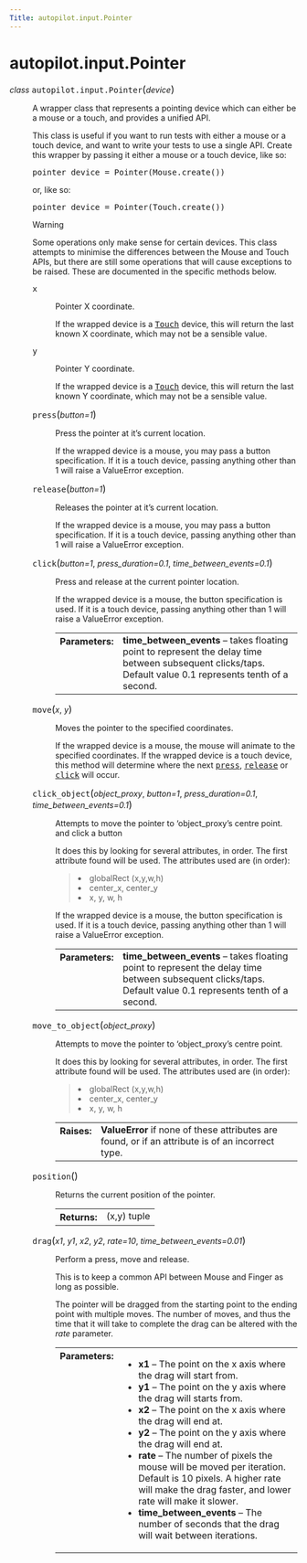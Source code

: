 ```yaml
---
Title: autopilot.input.Pointer
---
```


# autopilot.input.Pointer

<dl class="class">
<dt id="autopilot.input.Pointer">
<em class="property">class </em><tt class="descclassname">autopilot.input.</tt><tt class="descname">Pointer</tt><big>(</big><em>device</em><big>)</big><a class="reference internal" href="autopilot.input.Pointer.md#Pointer"></a><a class="headerlink" href="#autopilot.input.Pointer" title="Permalink to this definition"></a></dt>
<dd><p>A wrapper class that represents a pointing device which can either be a
mouse or a touch, and provides a unified API.</p>
<p>This class is useful if you want to run tests with either a mouse or a
touch device, and want to write your tests to use a single API. Create
this wrapper by passing it either a mouse or a touch device, like so:</p>
<pre><span class="n">pointer_device</span> <span class="o">=</span> <span class="n">Pointer</span><span class="p">(</span><span class="n">Mouse</span><span class="o">.</span><span class="n">create</span><span class="p">())</span>
</pre>
<p>or, like so:</p>
<pre><span class="n">pointer_device</span> <span class="o">=</span> <span class="n">Pointer</span><span class="p">(</span><span class="n">Touch</span><span class="o">.</span><span class="n">create</span><span class="p">())</span>
</pre>
<p class="first admonition-title">Warning</p>
<p class="last">Some operations only make sense for certain devices. This class
attempts to minimise the differences between the Mouse and Touch APIs,
but there are still some operations that will cause exceptions to be
raised. These are documented in the specific methods below.</p>
<dl class="attribute">
<dt id="autopilot.input.Pointer.x">
<tt class="descname">x</tt><a class="reference internal" href="autopilot.input.Pointer.md#Pointer.x"></a><a class="headerlink" href="#autopilot.input.Pointer.x" title="Permalink to this definition"></a></dt>
<dd><p>Pointer X coordinate.</p>
<p>If the wrapped device is a <a class="reference internal" href="autopilot.input.Touch.md#autopilot.input.Touch" title="autopilot.input.Touch"><tt class="xref py py-class docutils literal"><span class="pre">Touch</span></tt></a> device, this will return the
last known X coordinate, which may not be a sensible value.</p>
</dd></dl>
<dl class="attribute">
<dt id="autopilot.input.Pointer.y">
<tt class="descname">y</tt><a class="reference internal" href="autopilot.input.Pointer.md#Pointer.y"></a><a class="headerlink" href="#autopilot.input.Pointer.y" title="Permalink to this definition"></a></dt>
<dd><p>Pointer Y coordinate.</p>
<p>If the wrapped device is a <a class="reference internal" href="autopilot.input.Touch.md#autopilot.input.Touch" title="autopilot.input.Touch"><tt class="xref py py-class docutils literal"><span class="pre">Touch</span></tt></a> device, this will return the
last known Y coordinate, which may not be a sensible value.</p>
</dd></dl>
<dl class="method">
<dt id="autopilot.input.Pointer.press">
<tt class="descname">press</tt><big>(</big><em>button=1</em><big>)</big><a class="reference internal" href="autopilot.input.Pointer.md#Pointer.press"></a><a class="headerlink" href="#autopilot.input.Pointer.press" title="Permalink to this definition"></a></dt>
<dd><p>Press the pointer at it&#8217;s current location.</p>
<p>If the wrapped device is a mouse, you may pass a button specification.
If it is a touch device, passing anything other than 1 will raise a
ValueError exception.</p>
</dd></dl>
<dl class="method">
<dt id="autopilot.input.Pointer.release">
<tt class="descname">release</tt><big>(</big><em>button=1</em><big>)</big><a class="reference internal" href="autopilot.input.Pointer.md#Pointer.release"></a><a class="headerlink" href="#autopilot.input.Pointer.release" title="Permalink to this definition"></a></dt>
<dd><p>Releases the pointer at it&#8217;s current location.</p>
<p>If the wrapped device is a mouse, you may pass a button specification.
If it is a touch device, passing anything other than 1 will raise a
ValueError exception.</p>
</dd></dl>
<dl class="method">
<dt id="autopilot.input.Pointer.click">
<tt class="descname">click</tt><big>(</big><em>button=1</em>, <em>press_duration=0.1</em>, <em>time_between_events=0.1</em><big>)</big><a class="reference internal" href="autopilot.input.Pointer.md#Pointer.click"></a><a class="headerlink" href="#autopilot.input.Pointer.click" title="Permalink to this definition"></a></dt>
<dd><p>Press and release at the current pointer location.</p>
<p>If the wrapped device is a mouse, the button specification is used. If
it is a touch device, passing anything other than 1 will raise a
ValueError exception.</p>
<table class="docutils field-list" frame="void" rules="none">
<col class="field-name" />
<col class="field-body" />
<tbody valign="top">
<tr class="field-odd field"><th class="field-name">Parameters:</th><td class="field-body"><strong>time_between_events</strong> &#8211; takes floating point to represent the
delay time between subsequent clicks/taps. Default value 0.1
represents tenth of a second.</td>
</tr>
</tbody>
</table>
</dd></dl>
<dl class="method">
<dt id="autopilot.input.Pointer.move">
<tt class="descname">move</tt><big>(</big><em>x</em>, <em>y</em><big>)</big><a class="reference internal" href="autopilot.input.Pointer.md#Pointer.move"></a><a class="headerlink" href="#autopilot.input.Pointer.move" title="Permalink to this definition"></a></dt>
<dd><p>Moves the pointer to the specified coordinates.</p>
<p>If the wrapped device is a mouse, the mouse will animate to the
specified coordinates. If the wrapped device is a touch device, this
method will determine where the next <a class="reference internal" href="autopilot.input.Pointer.md#autopilot.input.Pointer.press" title="autopilot.input.Pointer.press"><tt class="xref py py-meth docutils literal"><span class="pre">press</span></tt></a>, <a class="reference internal" href="autopilot.input.Pointer.md#autopilot.input.Pointer.release" title="autopilot.input.Pointer.release"><tt class="xref py py-meth docutils literal"><span class="pre">release</span></tt></a> or
<a class="reference internal" href="autopilot.input.Pointer.md#autopilot.input.Pointer.click" title="autopilot.input.Pointer.click"><tt class="xref py py-meth docutils literal"><span class="pre">click</span></tt></a> will occur.</p>
</dd></dl>
<dl class="method">
<dt id="autopilot.input.Pointer.click_object">
<tt class="descname">click_object</tt><big>(</big><em>object_proxy</em>, <em>button=1</em>, <em>press_duration=0.1</em>, <em>time_between_events=0.1</em><big>)</big><a class="reference internal" href="autopilot.input.Pointer.md#Pointer.click_object"></a><a class="headerlink" href="#autopilot.input.Pointer.click_object" title="Permalink to this definition"></a></dt>
<dd><p>Attempts to move the pointer to &#8216;object_proxy&#8217;s centre point.
and click a button</p>
<p>It does this by looking for several attributes, in order. The first
attribute found will be used. The attributes used are (in order):</p>
<blockquote>
<li>globalRect (x,y,w,h)</li>
<li>center_x, center_y</li>
<li>x, y, w, h</li>
</ul>
</blockquote>
<p>If the wrapped device is a mouse, the button specification is used. If
it is a touch device, passing anything other than 1 will raise a
ValueError exception.</p>
<table class="docutils field-list" frame="void" rules="none">
<col class="field-name" />
<col class="field-body" />
<tbody valign="top">
<tr class="field-odd field"><th class="field-name">Parameters:</th><td class="field-body"><strong>time_between_events</strong> &#8211; takes floating point to represent the
delay time between subsequent clicks/taps. Default value 0.1
represents tenth of a second.</td>
</tr>
</tbody>
</table>
</dd></dl>
<dl class="method">
<dt id="autopilot.input.Pointer.move_to_object">
<tt class="descname">move_to_object</tt><big>(</big><em>object_proxy</em><big>)</big><a class="reference internal" href="autopilot.input.Pointer.md#Pointer.move_to_object"></a><a class="headerlink" href="#autopilot.input.Pointer.move_to_object" title="Permalink to this definition"></a></dt>
<dd><p>Attempts to move the pointer to &#8216;object_proxy&#8217;s centre point.</p>
<p>It does this by looking for several attributes, in order. The first
attribute found will be used. The attributes used are (in order):</p>
<blockquote>
<li>globalRect (x,y,w,h)</li>
<li>center_x, center_y</li>
<li>x, y, w, h</li>
</ul>
</blockquote>
<table class="docutils field-list" frame="void" rules="none">
<col class="field-name" />
<col class="field-body" />
<tbody valign="top">
<tr class="field-odd field"><th class="field-name">Raises:</th><td class="field-body"><strong>ValueError</strong> if none of these attributes are found, or if an
attribute is of an incorrect type.</td>
</tr>
</tbody>
</table>
</dd></dl>
<dl class="method">
<dt id="autopilot.input.Pointer.position">
<tt class="descname">position</tt><big>(</big><big>)</big><a class="reference internal" href="autopilot.input.Pointer.md#Pointer.position"></a><a class="headerlink" href="#autopilot.input.Pointer.position" title="Permalink to this definition"></a></dt>
<dd><p>Returns the current position of the pointer.</p>
<table class="docutils field-list" frame="void" rules="none">
<col class="field-name" />
<col class="field-body" />
<tbody valign="top">
<tr class="field-odd field"><th class="field-name">Returns:</th><td class="field-body">(x,y) tuple</td>
</tr>
</tbody>
</table>
</dd></dl>
<dl class="method">
<dt id="autopilot.input.Pointer.drag">
<tt class="descname">drag</tt><big>(</big><em>x1</em>, <em>y1</em>, <em>x2</em>, <em>y2</em>, <em>rate=10</em>, <em>time_between_events=0.01</em><big>)</big><a class="reference internal" href="autopilot.input.Pointer.md#Pointer.drag"></a><a class="headerlink" href="#autopilot.input.Pointer.drag" title="Permalink to this definition"></a></dt>
<dd><p>Perform a press, move and release.</p>
<p>This is to keep a common API between Mouse and Finger as long as
possible.</p>
<p>The pointer will be dragged from the starting point to the ending point
with multiple moves. The number of moves, and thus the time that it
will take to complete the drag can be altered with the <cite>rate</cite>
parameter.</p>
<table class="docutils field-list" frame="void" rules="none">
<col class="field-name" />
<col class="field-body" />
<tbody valign="top">
<tr class="field-odd field"><th class="field-name">Parameters:</th><td class="field-body"><ul class="first last simple">
<li><strong>x1</strong> &#8211; The point on the x axis where the drag will start from.</li>
<li><strong>y1</strong> &#8211; The point on the y axis where the drag will starts from.</li>
<li><strong>x2</strong> &#8211; The point on the x axis where the drag will end at.</li>
<li><strong>y2</strong> &#8211; The point on the y axis where the drag will end at.</li>
<li><strong>rate</strong> &#8211; The number of pixels the mouse will be moved per
iteration. Default is 10 pixels. A higher rate will make the drag
faster, and lower rate will make it slower.</li>
<li><strong>time_between_events</strong> &#8211; The number of seconds that the drag will
wait between iterations.</li>
</ul>
</td>
</tr>
</tbody>
</table>
</dd></dl>
</dd></dl>
